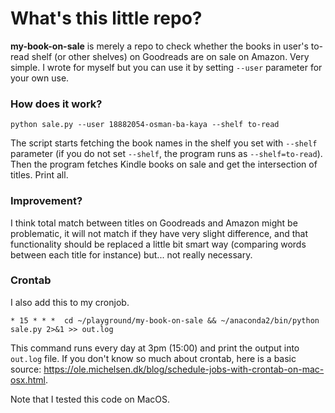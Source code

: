 # What's this little repo?

**my-book-on-sale** is merely a repo to check whether the books in user's to-read shelf (or other shelves) on Goodreads are on sale on Amazon. Very simple. I wrote for myself but you can use it by setting `--user` parameter for your own use.

### How does it work?

```
python sale.py --user 18882054-osman-ba-kaya --shelf to-read
```

The script starts fetching the book names in the shelf you set with `--shelf` parameter (if you do not set `--shelf`, the program runs as `--shelf=to-read`). Then the program fetches Kindle books on sale and get the intersection of titles. Print all.

### Improvement?

I think total match between titles on Goodreads and Amazon might be problematic, it will not match if they have very slight difference, and that functionality should be replaced a little bit smart way (comparing words between each title for instance) but... not really necessary.


### Crontab

I also add this to my cronjob. 

```
* 15 * * *  cd ~/playground/my-book-on-sale && ~/anaconda2/bin/python sale.py 2>&1 >> out.log
```
This command runs every day at 3pm (15:00) and print the output into `out.log` file. If you don't know so much about crontab, here is a basic source: https://ole.michelsen.dk/blog/schedule-jobs-with-crontab-on-mac-osx.html.

Note that I tested this code on MacOS.
